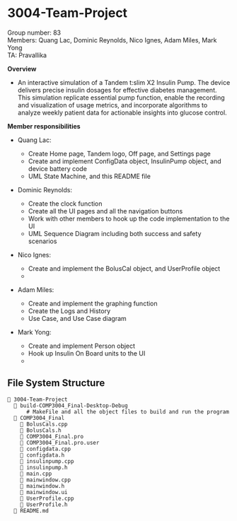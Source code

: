 # 3004-Team-Project

Group number: 83<br>
Members: Quang Lac, Dominic Reynolds, Nico Ignes, Adam Miles, Mark Yong<br>
TA: Pravallika

**Overview**
- An interactive simulation of a Tandem t:slim X2 Insulin Pump. The device delivers precise insulin dosages for effective diabetes management. This simulation replicate essential pump function, enable the recording and visualization of usage metrics, and incorporate algorithms to analyze weekly patient data for actionable insights into glucose control.

**Member responsibilities**
- Quang Lac:
    - Create Home page, Tandem logo, Off page, and Settings page
    - Create and implement ConfigData object, InsulinPump object, and device battery code
    - UML State Machine, and this README file

- Dominic Reynolds:
    - Create the clock function
    - Create all the UI pages and all the navigation buttons
    - Work with other members to hook up the code implementation to the UI
    - UML Sequence Diagram including both success and safety scenarios

- Nico Ignes:
    - Create and implement the BolusCal object, and UserProfile object
    - 

- Adam Miles:
    - Create and implement the graphing function
    - Create the Logs and History
    - Use Case, and Use Case diagram

- Mark Yong:
    - Create and implement Person object
    - Hook up Insulin On Board units to the UI
    -

## File System Structure
```
📁 3004-Team-Project
  📁 build-COMP3004_Final-Desktop-Debug
      # MakeFile and all the object files to build and run the program
  📁 COMP3004_Final    
    📄 BolusCals.cpp
    📄 BolusCals.h
    📄 COMP3004_Final.pro
    📄 COMP3004_Final.pro.user
    📄 configdata.cpp
    📄 configdata.h
    📄 insulinpump.cpp
    📄 insulinpump.h
    📄 main.cpp
    📄 mainwindow.cpp
    📄 mainwindow.h
    📄 mainwindow.ui
    📄 UserProfile.cpp
    📄 UserProfile.h
  📄 README.md
```
